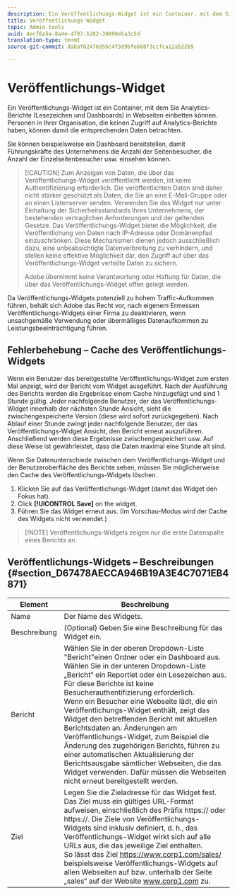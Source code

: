 ```yaml
---
description: Ein Veröffentlichungs-Widget ist ein Container, mit dem Sie Marketingberichte (Lesezeichen und Dashboards) in eine Webseite einbetten können. Mitarbeiter in Ihrem Unternehmen, die keinen Zugriff auf Marketing-Berichte haben, können relevante Daten Ansicht haben.
title: Veröffentlichungs-Widget
topic: Admin tools
uuid: 4ecf6a5a-8a4e-4707-b282-39890eba3c5d
translation-type: tm+mt
source-git-commit: dabaf6247695bc4f3d9bfe668f3ccfca12a52269

---
```



# Veröffentlichungs-Widget

Ein Veröffentlichungs-Widget ist ein Container, mit dem Sie Analytics-Berichte (Lesezeichen und Dashboards) in Webseiten einbetten können. Personen in Ihrer Organisation, die keinen Zugriff auf Analytics-Berichte haben, können damit die entsprechenden Daten betrachten.

Sie können beispielsweise ein Dashboard bereitstellen, damit Führungskräfte des Unternehmens die Anzahl der Seitenbesucher, die Anzahl der Einzelseitenbesucher usw. einsehen können.

>[!CAUTION] Zum Anzeigen von Daten, die über das Veröffentlichungs-Widget veröffentlicht werden, ist keine Authentifizierung erforderlich. Die veröffentlichten Daten sind daher nicht stärker geschützt als Daten, die Sie an eine E-Mail-Gruppe oder an einen Listenserver senden. Verwenden Sie das Widget nur unter Einhaltung der Sicherheitsstandards Ihres Unternehmens, der bestehenden vertraglichen Anforderungen und der geltenden Gesetze. Das Veröffentlichungs-Widget bietet die Möglichkeit, die Veröffentlichung von Daten nach IP-Adresse oder Domänenpfad einzuschränken. Diese Mechanismen dienen jedoch ausschließlich dazu, eine unbeabsichtigte Datenverbreitung zu verhindern, und stellen keine effektive Möglichkeit dar, den Zugriff auf über das Veröffentlichungs-Widget verteilte Daten zu sichern.
>
> Adobe übernimmt keine Verantwortung oder Haftung für Daten, die über das Veröffentlichungs-Widget offen gelegt werden.

Da Veröffentlichungs-Widgets potenziell zu hohem Traffic-Aufkommen führen, behält sich Adobe das Recht vor, nach eigenem Ermessen Veröffentlichungs-Widgets einer Firma zu deaktivieren, wenn unsachgemäße Verwendung oder übermäßiges Datenaufkommen zu Leistungsbeeinträchtigung führen.

## Fehlerbehebung – Cache des Veröffentlichungs-Widgets

Wenn ein Benutzer das bereitgestellte Veröffentlichungs-Widget zum ersten Mal anzeigt, wird der Bericht vom Widget ausgeführt. Nach der Ausführung des Berichts werden die Ergebnisse einem Cache hinzugefügt und sind 1 Stunde gültig. Jeder nachfolgende Benutzer, der das Veröffentlichungs-Widget innerhalb der nächsten Stunde Ansicht, sieht die zwischengespeicherte Version (diese wird sofort zurückgegeben). Nach Ablauf einer Stunde zwingt jeder nachfolgende Benutzer, der das Veröffentlichungs-Widget Ansicht, den Bericht erneut auszuführen. Anschließend werden diese Ergebnisse zwischengespeichert usw. Auf diese Weise ist gewährleistet, dass die Daten maximal eine Stunde alt sind.

Wenn Sie Datenunterschiede zwischen dem Veröffentlichungs-Widget und der Benutzeroberfläche des Berichte sehen, müssen Sie möglicherweise den Cache des Veröffentlichungs-Widgets löschen.

1. Klicken Sie auf das Veröffentlichungs-Widget (damit das Widget den Fokus hat).
1. Click **[!UICONTROL Save]** on the widget.
1. Führen Sie das Widget erneut aus. (Im Vorschau-Modus wird der Cache des Widgets nicht verwendet.)

>[!NOTE] Veröffentlichungs-Widgets zeigen nur die erste Datenspalte eines Berichts an.

## Veröffentlichungs-Widgets – Beschreibungen {#section_D67478AECCA946B19A3E4C7071EB4871}

| Element | Beschreibung |
|--- |--- |
| Name | Der Name des Widgets. |
| Beschreibung | (Optional) Geben Sie eine Beschreibung für das Widget ein. |
| Bericht | Wählen Sie in der oberen Dropdown-Liste &quot;Bericht&quot;einen Ordner oder ein Dashboard aus. Wählen Sie in der unteren Dropdown-Liste „Bericht“ ein Reportlet oder ein Lesezeichen aus.  Für diese Berichte ist keine Besucherauthentifizierung erforderlich. <br>Wenn ein Besucher eine Webseite lädt, die ein Veröffentlichungs-Widget enthält, zeigt das Widget den betreffenden Bericht mit aktuellen Berichtsdaten an. Änderungen am Veröffentlichungs-Widget, zum Beispiel die Änderung des zugehörigen Berichts, führen zu einer automatischen Aktualisierung der Berichtsausgabe sämtlicher Webseiten, die das Widget verwenden. Dafür müssen die Webseiten nicht erneut bereitgestellt werden.</br> |
| Ziel | Legen Sie die Zieladresse für das Widget fest.   Das Ziel muss ein gültiges URL-Format aufweisen, einschließlich des Präfix https:// oder https://. Die Ziele von Veröffentlichungs-Widgets sind inklusiv definiert, d. h., das Veröffentlichungs-Widget wirkt sich auf alle URLs aus, die das jeweilige Ziel enthalten. <br>So lässt das Ziel https://www.corp1.com/sales/ beispielsweise Veröffentlichungs-Widgets auf allen Webseiten auf bzw. unterhalb der Seite „sales“ auf der Website www.corp1.com zu.</br> |
